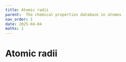 ```yaml
---
title: Atomic radii
parent:  The chemical properties database in atomes
nav_order: 1
date: 2025-04-04
maths: 1
---
```


# Atomic radii

